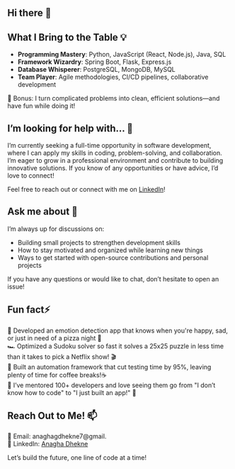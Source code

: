 ## Hi there 👋

<!--
**AnaghaDhekne/AnaghaDhekne** is a ✨ _special_ ✨ repository because its `README.md` (this file) appears on your GitHub profile.

Here are some ideas to get you started:

- 😄 Pronouns: ...
-->
## What I Bring to the Table 💡 
- **Programming Mastery**: Python, JavaScript (React, Node.js), Java, SQL
- **Framework Wizardry**: Spring Boot, Flask, Express.js
- **Database Whisperer**: PostgreSQL, MongoDB, MySQL
- **Team Player**: Agile methodologies, CI/CD pipelines, collaborative development

🌟 Bonus: I turn complicated problems into clean, efficient solutions—and have fun while doing it!

## I’m looking for help with... 🤔

I’m currently seeking a full-time opportunity in software development, where I can apply my skills in coding, problem-solving, and collaboration. I’m eager to grow in a professional environment and contribute to building innovative solutions. If you know of any opportunities or have advice, I’d love to connect!

Feel free to reach out or connect with me on [LinkedIn](your-linkedin-profile)!


## Ask me about 💬

I’m always up for discussions on: 
- Building small projects to strengthen development skills
- How to stay motivated and organized while learning new things
- Ways to get started with open-source contributions and personal projects

If you have any questions or would like to chat, don’t hesitate to open an issue!

## Fun fact⚡
🎯 Developed an emotion detection app that knows when you're happy, sad, or just in need of a pizza night 🍕 </br>
🏎️ Optimized a Sudoku solver so fast it solves a 25x25 puzzle in less time than it takes to pick a Netflix show! 🎬 </br>
💼 Built an automation framework that cut testing time by 95%, leaving plenty of time for coffee breaks!☕ </br>
🌱 I’ve mentored 100+ developers and love seeing them go from "I don’t know how to code" to "I just built an app!" 🚀 </br>

## Reach Out to Me! 📫 
📧 Email: anaghagdhekne7@gmail. </br>
🔗 LinkedIn: [Anagha Dhekne](https://www.linkedin.com/in/anagha-dhekne/)

Let’s build the future, one line of code at a time! 
